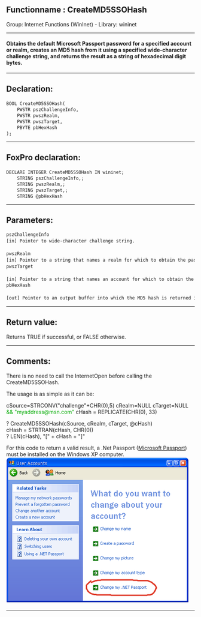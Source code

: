 <link rel="stylesheet" type="text/css" href="../../css/win32api.css">  
<link rel="stylesheet" href="https://cdnjs.cloudflare.com/ajax/libs/font-awesome/4.7.0/css/font-awesome.min.css">

## Functionname : CreateMD5SSOHash
Group: Internet Functions (WinInet) - Library: wininet    
***  


#### Obtains the default Microsoft Passport password for a specified account or realm, creates an MD5 hash from it using a specified wide-character challenge string, and returns the result as a string of hexadecimal digit bytes.
***  


## Declaration:
```foxpro  
BOOL CreateMD5SSOHash(
	PWSTR pszChallengeInfo,
	PWSTR pwszRealm,
	PWSTR pwszTarget,
	PBYTE pbHexHash
);  
```  
***  


## FoxPro declaration:
```foxpro  
DECLARE INTEGER CreateMD5SSOHash IN wininet;
	STRING pszChallengeInfo,;
	STRING pwszRealm,;
	STRING pwszTarget,;
	STRING @pbHexHash  
```  
***  


## Parameters:
```txt  
pszChallengeInfo
[in] Pointer to wide-character challenge string.

pwszRealm
[in] Pointer to a string that names a realm for which to obtain the password. This parameter is ignored unless pwszTarget is NULL. If both pwszTarget and pwszRealm are NULL, the default realm is used.
pwszTarget

[in] Pointer to a string that names an account for which to obtain the password. If pwszTarget is NULL, the realm indicated by pwszRealm is used.
pbHexHash

[out] Pointer to an output buffer into which the MD5 hash is returned in hex string format. This buffer must be at least 33 bytes long.  
```  
***  


## Return value:
Returns TRUE if successful, or FALSE otherwise.  
***  


## Comments:
There is no need to call the InternetOpen before calling the CreateMD5SSOHash.  
  
The usage is as simple as it can be:  
<div class="precode">cSource=STRCONV("challenge"+CHR(0),5)  
cRealm=NULL  
cTarget=NULL <span style="color: #0a0;">&& "myaddress@msn.com"</span>  
cHash = REPLICATE(CHR(0), 33)  
  
? CreateMD5SSOHash(cSource, cRealm, cTarget, @cHash)  
cHash = STRTRAN(cHash, CHR(0))  
? LEN(cHash), "[" + cHash + "]"  
</div>  
For this code to return a valid result, a .Net Passport (<a href="http://en.wikipedia.org/wiki/Microsoft_Passport_Network">Microsoft Passport</a>) must be installed on the Windows XP computer.  
  
<img src="images/netpassportwizard.png" width=487 height=390>  
  
***  

